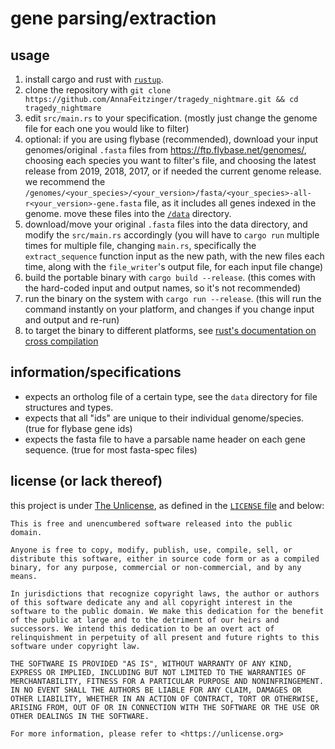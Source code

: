 # gene parsing/extraction

## usage
1. install cargo and rust with [`rustup`](https://rustup.rs/).
2. clone the repository with `git clone https://github.com/AnnaFeitzinger/tragedy_nightmare.git && cd tragedy_nightmare`
3. edit `src/main.rs` to your specification. (mostly just change the genome file for each one you would like to filter)
4. optional: if you are using flybase (recommended), download your input genomes/original `.fasta` files from <https://ftp.flybase.net/genomes/>, choosing each species you want to filter's file, and choosing the latest release from 2019, 2018, 2017, or if needed the current genome release. we recommend the `/genomes/<your_species>/<your_version>/fasta/<your_species>-all-r<your_version>-gene.fasta` file, as it includes all genes indexed in the genome. move these files into the [`/data`](./data) directory.
5. download/move your original `.fasta` files into the data directory, and modify the `src/main.rs` accordingly (you will have to `cargo run` multiple times for multiple file, changing `main.rs`, specifically the `extract_sequence` function input as the new path, with the new files each time, along with the `file_writer`'s output file, for each input file change)
6. build the portable binary with `cargo build --release`. (this comes with the hard-coded input and output names, so it's not recommended)
7. run the binary on the system with `cargo run --release`. (this will run the command instantly on your platform, and changes if you change input and output and re-run)
8. to target the binary to different platforms, see [rust's documentation on cross compilation](https://rust-lang.github.io/rustup/cross-compilation.html)

## information/specifications
- expects an ortholog file of a certain type, see the `data` directory for file structures and types.
- expects that all "ids" are unique to their individual genome/species. (true for flybase gene ids)
- expects the fasta file to have a parsable name header on each gene sequence. (true for most fasta-spec files)

## license (or lack thereof)
this project is under [The Unlicense](https://unlicense.org), as defined in the [`LICENSE` file](./LICENSE) and below:

```text
This is free and unencumbered software released into the public domain.

Anyone is free to copy, modify, publish, use, compile, sell, or
distribute this software, either in source code form or as a compiled
binary, for any purpose, commercial or non-commercial, and by any
means.

In jurisdictions that recognize copyright laws, the author or authors
of this software dedicate any and all copyright interest in the
software to the public domain. We make this dedication for the benefit
of the public at large and to the detriment of our heirs and
successors. We intend this dedication to be an overt act of
relinquishment in perpetuity of all present and future rights to this
software under copyright law.

THE SOFTWARE IS PROVIDED "AS IS", WITHOUT WARRANTY OF ANY KIND,
EXPRESS OR IMPLIED, INCLUDING BUT NOT LIMITED TO THE WARRANTIES OF
MERCHANTABILITY, FITNESS FOR A PARTICULAR PURPOSE AND NONINFRINGEMENT.
IN NO EVENT SHALL THE AUTHORS BE LIABLE FOR ANY CLAIM, DAMAGES OR
OTHER LIABILITY, WHETHER IN AN ACTION OF CONTRACT, TORT OR OTHERWISE,
ARISING FROM, OUT OF OR IN CONNECTION WITH THE SOFTWARE OR THE USE OR
OTHER DEALINGS IN THE SOFTWARE.

For more information, please refer to <https://unlicense.org>
```
